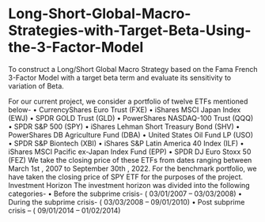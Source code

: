 # Long-Short-Global-Macro-Strategies-with-Target-Beta-Using-the-3-Factor-Model
To construct a Long/Short Global Macro Strategy based on the Fama  French 3-Factor Model with a target beta term and evaluate its sensitivity to variation of Beta. 

For our current project, we consider a portfolio of twelve ETFs mentioned below-
• CurrencyShares Euro Trust (FXE)
• iShares MSCI Japan Index (EWJ)
• SPDR GOLD Trust (GLD)
• PowerShares NASDAQ-100 Trust (QQQ)
• SPDR S&P 500 (SPY)
• iShares Lehman Short Treasury Bond (SHV)
• PowerShares DB Agriculture Fund (DBA)
• United States Oil Fund LP (USO)
• SPDR S&P Biontech (XBI)
• iShares S&P Latin America 40 Index (ILF)
• iShares MSCI Pacific ex-Japan Index Fund (EPP)
• SPDR DJ Euro Stoxx 50 (FEZ)
We take the closing price of these ETFs from dates ranging between March 1st , 2007 to 
September 30th , 2022. For the benchmark portfolio, we have taken the closing price of SPY 
ETF for the purposes of the project.
Investment Horizon
The investment horizon was divided into the following categories-
• Before the subprime crisis- ( 03/01/2007 – 03/03/2008)
• During the subprime crisis- ( 03/03/2008 – 09/01/2010)
• Post subprime crisis – ( 09/01/2014 – 01/02/2014)
